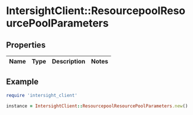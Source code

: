 # IntersightClient::ResourcepoolResourcePoolParameters

## Properties

| Name | Type | Description | Notes |
| ---- | ---- | ----------- | ----- |

## Example

```ruby
require 'intersight_client'

instance = IntersightClient::ResourcepoolResourcePoolParameters.new()
```

